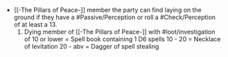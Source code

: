 - [[-The Pillars of Peace-]] member the party can find laying on the ground if they have a #Passive/Perception or roll a #Check/Perception of at least a 13.
	1. Dying member of [[-The Pillars of Peace-]] with #loot/investigation of
		10 or lower = Spell book containing 1 D6 spells
		10 - 20 = Necklace of levitation 
		20 - abv = Dagger of spell stealing 